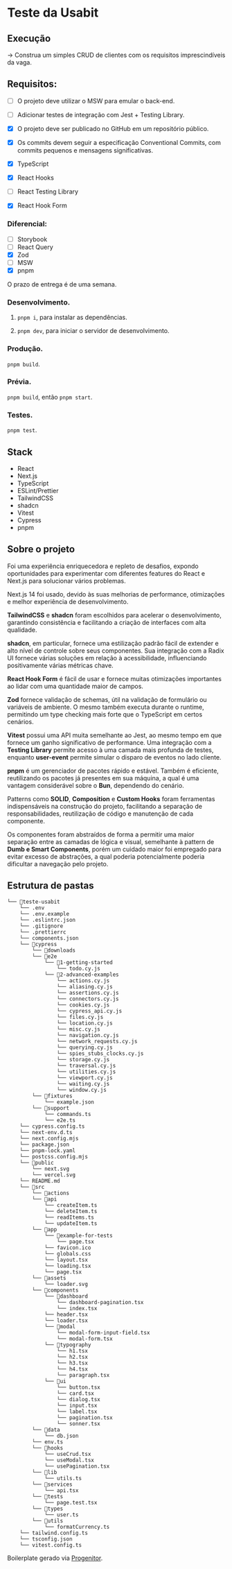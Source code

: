 # Teste da Usabit

## Execução

-> Construa um simples CRUD de clientes com os requisitos imprescindíveis da vaga.

## Requisitos:

- [ ] O projeto deve utilizar o MSW para emular o back-end.
- [ ] Adicionar testes de integração com Jest + Testing Library.
- [x] O projeto deve ser publicado no GitHub em um repositório público.
- [x] Os commits devem seguir a especificação Conventional Commits, com commits pequenos e mensagens significativas.

- [x] TypeScript
- [x] React Hooks
- [ ] React Testing Library
- [x] React Hook Form

### Diferencial:

- [ ] Storybook
- [ ] React Query
- [x] Zod
- [ ] MSW
- [x] pnpm

O prazo de entrega é de uma semana.

### Desenvolvimento.

1. `pnpm i`, para instalar as dependências.

2. `pnpm dev`, para iniciar o servidor de desenvolvimento.

### Produção.

`pnpm build`.

### Prévia.

`pnpm build`, então `pnpm start`.

### Testes.

`pnpm test`.

## Stack

- React
- Next.js
- TypeScript
- ESLint/Prettier
- TailwindCSS
- shadcn
- Vitest
- Cypress
- pnpm

## Sobre o projeto

Foi uma experiência enriquecedora e repleto de desafios, expondo oportunidades para experimentar com diferentes features do React e Next.js para solucionar vários problemas.

Next.js 14</b> foi usado, devido às suas melhorias de performance, otimizações e melhor experiência de desenvolvimento.

<b>TailwindCSS</b> e <b>shadcn</b> foram escolhidos para acelerar o desenvolvimento, garantindo consistência e facilitando a criação de interfaces com alta qualidade.

<b>shadcn</b>, em particular, fornece uma estilização padrão fácil de extender e alto nível de controle sobre seus componentes. Sua integração com a Radix UI fornece várias soluções em relação à acessibilidade, influenciando positivamente várias métricas chave.

<b>React Hook Form</b> é fácil de usar e fornece muitas otimizações importantes ao lidar com uma quantidade maior de campos.

<b>Zod</b> fornece validação de schemas, útil na validação de formulário ou variáveis de ambiente. O mesmo também executa durante o runtime, permitindo um type checking mais forte que o TypeScript em certos cenários.

<b>Vitest</b> possui uma API muita semelhante ao Jest, ao mesmo tempo em que fornece um ganho significativo de performance. Uma integração com a <b>Testing Library</b> permite acesso à uma camada mais profunda de testes, enquanto <b>user-event</b> permite simular o disparo de eventos no lado cliente.

<b>pnpm</b> é um gerenciador de pacotes rápido e estável. Também é eficiente, reutilizando os pacotes já presentes em sua máquina, a qual é uma vantagem considerável sobre o <b>Bun</b>, dependendo do cenário.

Patterns como <b>SOLID</b>, <b>Composition</b> e <b>Custom Hooks</b> foram ferramentas indispensáveis na construção do projeto, facilitando a separação de responsabilidades, reutilização de código e manutenção de cada componente.

Os componentes foram abstraídos de forma a permitir uma maior separação entre as camadas de lógica e visual, semelhante à pattern de <b>Dumb e Smart Components</b>, porém um cuidado maior foi empregado para evitar excesso de abstrações, a qual poderia potencialmente poderia dificultar a navegação pelo projeto.

## Estrutura de pastas

```
└── 📁teste-usabit
    └── .env
    └── .env.example
    └── .eslintrc.json
    └── .gitignore
    └── .prettierrc
    └── components.json
    └── 📁cypress
        └── 📁downloads
        └── 📁e2e
            └── 📁1-getting-started
                └── todo.cy.js
            └── 📁2-advanced-examples
                └── actions.cy.js
                └── aliasing.cy.js
                └── assertions.cy.js
                └── connectors.cy.js
                └── cookies.cy.js
                └── cypress_api.cy.js
                └── files.cy.js
                └── location.cy.js
                └── misc.cy.js
                └── navigation.cy.js
                └── network_requests.cy.js
                └── querying.cy.js
                └── spies_stubs_clocks.cy.js
                └── storage.cy.js
                └── traversal.cy.js
                └── utilities.cy.js
                └── viewport.cy.js
                └── waiting.cy.js
                └── window.cy.js
        └── 📁fixtures
            └── example.json
        └── 📁support
            └── commands.ts
            └── e2e.ts
    └── cypress.config.ts
    └── next-env.d.ts
    └── next.config.mjs
    └── package.json
    └── pnpm-lock.yaml
    └── postcss.config.mjs
    └── 📁public
        └── next.svg
        └── vercel.svg
    └── README.md
    └── 📁src
        └── 📁actions
        └── 📁api
            └── createItem.ts
            └── deleteItem.ts
            └── readItems.ts
            └── updateItem.ts
        └── 📁app
            └── 📁example-for-tests
                └── page.tsx
            └── favicon.ico
            └── globals.css
            └── layout.tsx
            └── loading.tsx
            └── page.tsx
        └── 📁assets
            └── loader.svg
        └── 📁components
            └── 📁dashboard
                └── dashboard-pagination.tsx
                └── index.tsx
            └── header.tsx
            └── loader.tsx
            └── 📁modal
                └── modal-form-input-field.tsx
                └── modal-form.tsx
            └── 📁typography
                └── h1.tsx
                └── h2.tsx
                └── h3.tsx
                └── h4.tsx
                └── paragraph.tsx
            └── 📁ui
                └── button.tsx
                └── card.tsx
                └── dialog.tsx
                └── input.tsx
                └── label.tsx
                └── pagination.tsx
                └── sonner.tsx
        └── 📁data
            └── db.json
        └── env.ts
        └── 📁hooks
            └── useCrud.tsx
            └── useModal.tsx
            └── usePagination.tsx
        └── 📁lib
            └── utils.ts
        └── 📁services
            └── api.tsx
        └── 📁tests
            └── page.test.tsx
        └── 📁types
            └── user.ts
        └── 📁utils
            └── formatCurrency.ts
    └── tailwind.config.ts
    └── tsconfig.json
    └── vitest.config.ts
```

Boilerplate gerado via [Progenitor](https://github.com/sidneifjr/Progenitor).
